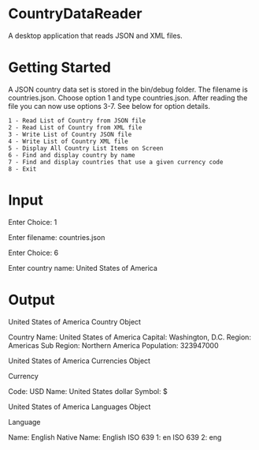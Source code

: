 # CountryDataReader
A desktop application that reads JSON and XML files.

# Getting Started
A JSON country data set is stored in the bin/debug folder. The filename is countries.json. Choose option 1 and type countries.json. After reading the file you can now use options 3-7. See below for option details.

    1 - Read List of Country from JSON file
    2 - Read List of Country from XML file
    3 - Write List of Country JSON file
    4 - Write List of Country XML file
    5 - Display All Country List Items on Screen
    6 - Find and display country by name
    7 - Find and display countries that use a given currency code
    8 - Exit

# Input
Enter Choice: 1

Enter filename: countries.json

Enter Choice: 6

Enter country name: United States of America

# Output
United States of America Country Object

Country Name: United States of America
Capital: Washington, D.C.
Region: Americas
Sub Region: Northern America
Population: 323947000

United States of America Currencies Object


Currency

Code: USD
Name: United States dollar
Symbol: $

United States of America Languages Object

Language

Name: English
Native Name: English
ISO 639 1: en
ISO 639 2: eng
